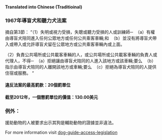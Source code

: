 #### **Translated into Chinese (Traditioinal)**

### 1967年導盲犬和聽力犬法案

摘自第3節：
“（1）失明或視力受損，失聰或聽力受損的人或訓練師─
 （a）有權由導盲犬陪同進入任何公眾地方或任何公共乘客車輛;和
 （b）並沒有將導盲犬帶入或帶入或允許導盲犬留在公眾地方或公共乘客車輛內或上面。

（2）負責公共場所或公共載客車輛的人，或公共場所或公共載客車輛的負責人或代理人，不得─
 （a）拒絕讓由導盲犬陪同的人進入該地方或該車輛;要么
 （b）指示由導盲犬陪同的人離開該地方或車輛;要么
 （c）拒絕為導盲犬陪同的人提供住宿或服務。 “

#### 違反法案的最高罰款：20個罰單位

#### 截至2012年，一個懲罰單位的價值：130.00美元

### 例外：
援助動物的人被要求出示其狗是輔助動物的證據並非違法。

For more information visit [dog-guide-access-legislation](https://www.bca.org.au/dog-guide-access-legislation/)